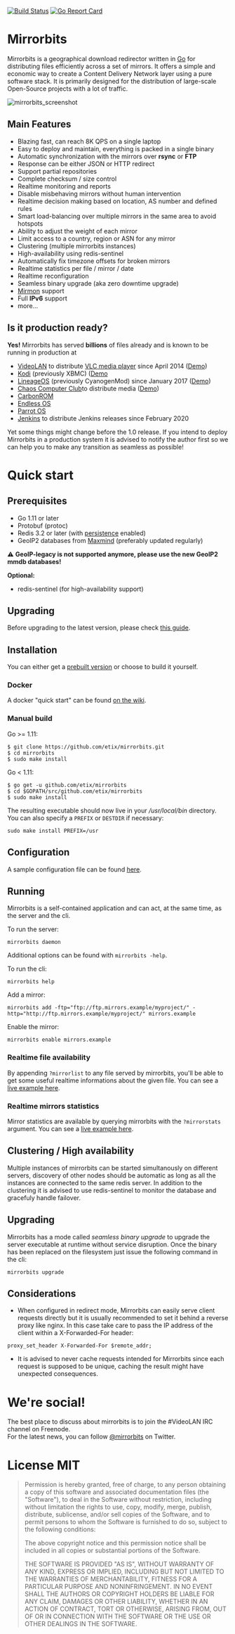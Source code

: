 [![Build Status](https://travis-ci.org/etix/mirrorbits.svg?branch=master)](https://travis-ci.org/etix/mirrorbits)
[![Go Report Card](https://goreportcard.com/badge/github.com/etix/mirrorbits)](https://goreportcard.com/report/github.com/etix/mirrorbits)

Mirrorbits
===========

Mirrorbits is a geographical download redirector written in [Go](https://golang.org) for distributing files efficiently across a set of mirrors. It offers a simple and economic way to create a Content Delivery Network layer using a pure software stack. It is primarily designed for the distribution of large-scale Open-Source projects with a lot of traffic.

![mirrorbits_screenshot](https://cloud.githubusercontent.com/assets/38853/3636687/ab6bba38-0fd8-11e4-9d69-01543ed2531a.png)

## Main Features

* Blazing fast, can reach 8K QPS on a single laptop
* Easy to deploy and maintain, everything is packed in a single binary
* Automatic synchronization with the mirrors over **rsync** or **FTP**
* Response can be either JSON or HTTP redirect
* Support partial repositories
* Complete checksum / size control
* Realtime monitoring and reports
* Disable misbehaving mirrors without human intervention
* Realtime decision making based on location, AS number and defined rules
* Smart load-balancing over multiple mirrors in the same area to avoid hotspots
* Ability to adjust the weight of each mirror
* Limit access to a country, region or ASN for any mirror
* Clustering (multiple mirrorbits instances)
* High-availability using redis-sentinel
* Automatically fix timezone offsets for broken mirrors
* Realtime statistics per file / mirror / date
* Realtime reconfiguration
* Seamless binary upgrade (aka zero downtime upgrade)
* [Mirmon](http://www.staff.science.uu.nl/~penni101/mirmon/) support
* Full **IPv6** support
* more...

## Is it production ready?

**Yes!** Mirrorbits has served **billions** of files already and is known to be running in production at
 * [VideoLAN](http://www.videolan.org/) to distribute [VLC media player](http://www.videolan.org/vlc/) since April 2014 ([Demo](https://get.videolan.org/index.html?mirrorstats))
 * [Kodi](http://kodi.tv/) (previously XBMC) ([Demo](https://mirrors.kodi.tv/index.html?mirrorstats)
 * [LineageOS](http://lineageos.org/) (previously CyanogenMod) since January 2017 ([Demo](https://mirrorbits.lineageos.org/index.html?mirrorstats))
 * [Chaos Computer Club](https://media.ccc.de/)to distribute media ([Demo](https://cdn.media.ccc.de/index.html?mirrorstats))
 * [CarbonROM](https://carbonrom.org)
 * [Endless OS](https://endlessos.com/)
 * [Parrot OS](https://www.parrotsec.org/)
 * [Jenkins](https://www.jenkins.io/) to distribute Jenkins releases since February 2020

Yet some things might change before the 1.0 release. If you intend to deploy Mirrorbits in a production system it is advised to notify the author first so we can help you to make any transition as seamless as possible!

# Quick start

## Prerequisites

* Go 1.11 or later
* Protobuf (protoc)
* Redis 3.2 or later (with [persistence](https://redis.io/topics/persistence) enabled)
* GeoIP2 databases from [Maxmind](https://dev.maxmind.com/geoip/geoip2/geolite2/) (preferably updated regularly)

:warning: **GeoIP-legacy is not supported anymore, please use the new GeoIP2 mmdb databases!**

**Optional:**

* redis-sentinel (for high-availability support)

## Upgrading

Before upgrading to the latest version, please check [this guide](https://github.com/etix/mirrorbits/wiki/Upgrade-Guide).

## Installation

You can either get a [prebuilt version](https://github.com/etix/mirrorbits/releases) or choose to build it yourself.

### Docker

A docker "quick start" can be found [on the wiki](https://github.com/etix/mirrorbits/wiki/Running-within-Docker).

### Manual build


Go >= 1.11:
```
$ git clone https://github.com/etix/mirrorbits.git
$ cd mirrorbits
$ sudo make install
```

Go < 1.11:
```
$ go get -u github.com/etix/mirrorbits
$ cd $GOPATH/src/github.com/etix/mirrorbits
$ sudo make install
```

The resulting executable should now live in your */usr/local/bin* directory. You can also specify a `PREFIX` or `DESTDIR` if necessary:
```
sudo make install PREFIX=/usr
```

## Configuration

A sample configuration file can be found [here](mirrorbits.conf).

## Running

Mirrorbits is a self-contained application and can act, at the same time, as the server and the cli.

To run the server:
```
mirrorbits daemon
```
Additional options can be found with ```mirrorbits -help```.

To run the cli:
```
mirrorbits help
```

Add a mirror:
```
mirrorbits add -ftp="ftp://ftp.mirrors.example/myproject/" -http="http://ftp.mirrors.example/myproject/" mirrors.example
```

Enable the mirror:
```
mirrorbits enable mirrors.example
```

### Realtime file availability

By appending `?mirrorlist` to any file served by mirrorbits, you'll be able to get some useful realtime informations about the given file. You can see a [live example here](https://get.videolan.org/vlc/2.2.4/win32/vlc-2.2.4-win32.exe?mirrorlist).

### Realtime mirrors statistics

Mirror statistics are available by querying mirrorbits with the `?mirrorstats` argument. You can see a [live example here](https://get.videolan.org/?mirrorstats).

## Clustering / High availability

Multiple instances of mirrorbits can be started simultanously on different servers, discovery of other nodes should be automatic as long as all the instances are connected to the same redis server. In addition to the clustering it is advised to use redis-sentinel to monitor the database and gracefuly handle failover.

## Upgrading

Mirrorbits has a mode called *seamless binary upgrade* to upgrade the server executable at runtime without service disruption. Once the binary has been replaced on the filesystem just issue the following command in the cli:
```
mirrorbits upgrade
```

## Considerations

* When configured in redirect mode, Mirrorbits can easily serve client requests directly but it is usually recommended to set it behind a reverse proxy like nginx. In this case take care to pass the IP address of the client within a X-Forwarded-For header:
```
proxy_set_header X-Forwarded-For $remote_addr;
```
* It is advised to never cache requests intended for Mirrorbits since each request is supposed to be unique, caching the result might have unexpected consequences.

# We're social!

The best place to discuss about mirrorbits is to join the #VideoLAN IRC channel on Freenode.  
For the latest news, you can follow [@mirrorbits](http://twitter.com/mirrorbits) on Twitter.

# License MIT

> Permission is hereby granted, free of charge, to any person obtaining a copy
> of this software and associated documentation files (the "Software"), to deal
> in the Software without restriction, including without limitation the rights
> to use, copy, modify, merge, publish, distribute, sublicense, and/or sell
> copies of the Software, and to permit persons to whom the Software is
> furnished to do so, subject to the following conditions:
>
> The above copyright notice and this permission notice shall be included in
> all copies or substantial portions of the Software.
>
> THE SOFTWARE IS PROVIDED "AS IS", WITHOUT WARRANTY OF ANY KIND, EXPRESS OR
> IMPLIED, INCLUDING BUT NOT LIMITED TO THE WARRANTIES OF MERCHANTABILITY,
> FITNESS FOR A PARTICULAR PURPOSE AND NONINFRINGEMENT. IN NO EVENT SHALL THE
> AUTHORS OR COPYRIGHT HOLDERS BE LIABLE FOR ANY CLAIM, DAMAGES OR OTHER
> LIABILITY, WHETHER IN AN ACTION OF CONTRACT, TORT OR OTHERWISE, ARISING FROM,
> OUT OF OR IN CONNECTION WITH THE SOFTWARE OR THE USE OR OTHER DEALINGS IN
> THE SOFTWARE.
